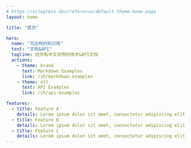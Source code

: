 ```yaml
---
# https://vitepress.dev/reference/default-theme-home-page
layout: home

title: "首页"

hero:
  name: "可达鸭的知识库"
  text: "文档&API"
  tagline: 给你有中文对照的技术&API文档
  actions:
    - theme: brand
      text: Markdown Examples
      link: /zh/markdown-examples
    - theme: alt
      text: API Examples
      link: /zh/api-examples

features:
  - title: Feature A
    details: Lorem ipsum dolor sit amet, consectetur adipiscing elit
  - title: Feature B
    details: Lorem ipsum dolor sit amet, consectetur adipiscing elit
  - title: Feature C
    details: Lorem ipsum dolor sit amet, consectetur adipiscing elit
---
```


